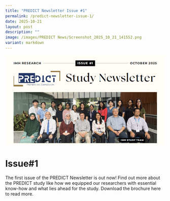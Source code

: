 ```yaml
---
title: "PREDICT Newsletter Issue #1"
permalink: /predict-newsletter-issue-1/
date: 2025-10-21
layout: post
description: ""
image: /images/PREDICT News/Screenshot_2025_10_21_141552.png
variant: markdown
---
```

![](/images/PREDICT%20News/Screenshot_2025_10_21_141552.png)

<h1> Issue#1 </h1>

The first issue of the PREDICT Newsletter is out now! Find out more about the PREDICT study like how we equipped our researchers with essential know-how and what lies ahead for the study. Download the brochure here to read more.